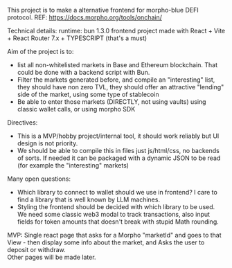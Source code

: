 This project is to make a alternative frontend for morpho-blue DEFI protocol. 
REF: https://docs.morpho.org/tools/onchain/

Technical details:
runtime: bun 1.3.0
frontend project made with React + Vite + React Router 7.x + TYPESCRIPT (that's a must)

Aim of the project is to:
- list all non-whitelisted markets in Base and Ethereum blockchain. That could be done with a backend script with Bun.
- Filter the markets generated before, and compile an "interesting" list, they should have non zero TVL, they should offer an attractive "lending" side of the market, using some type of stablecoin
- Be able to enter those markets (DIRECTLY, not using vaults) using classic wallet calls, or using morpho SDK

Directives:
- This is a MVP/hobby project/internal tool, it should work reliably but UI design is not priority.
- We should be able to compile this in files just js/html/css, no backends of sorts. If needed it can be packaged with a dynamic JSON to be read (for example the "interesting" markets)

Many open questions:
- Which library to connect to wallet should we use in frontend? I care to find a library that is well known by LLM machines.
- Styling the frontend should be decided with which library to be used. We need some classic web3 modal to track transactions, also input fields for token amounts that doesn't break with stupid Math rounding.


MVP:
Single react page that asks for a Morpho "marketId" and goes to that View - then display some info about the market, and Asks the user to deposit or withdraw.  
Other pages will be made later.
